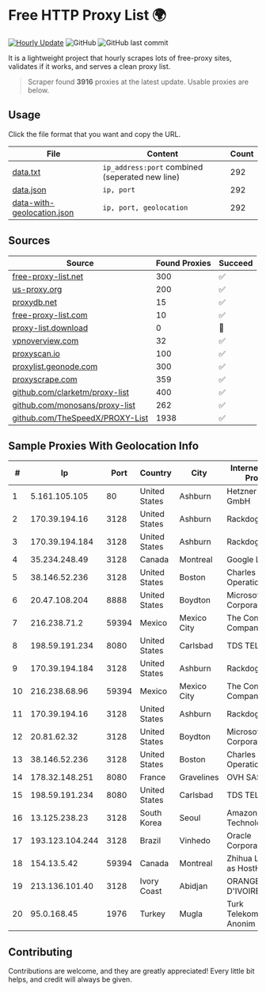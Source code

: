 
# Free HTTP Proxy List 🌍

[![Hourly Update](https://github.com/mertguvencli/http-proxy-list/actions/workflows/main.yml/badge.svg?branch=main)](https://github.com/mertguvencli/http-proxy-list/actions/workflows/main.yml)
![GitHub](https://img.shields.io/github/license/mertguvencli/http-proxy-list)
![GitHub last commit](https://img.shields.io/github/last-commit/mertguvencli/http-proxy-list)

It is a lightweight project that hourly scrapes lots of free-proxy sites, validates if it works, and serves a clean proxy list.


> Scraper found **3916** proxies at the latest update. Usable proxies are below.

## Usage

Click the file format that you want and copy the URL.


|File|Content|Count|
|----|-------|-----|
|[data.txt](https://raw.githubusercontent.com/mertguvencli/http-proxy-list/main/proxy-list/data.txt)|`ip_address:port` combined (seperated new line)|292|
|[data.json](https://raw.githubusercontent.com/mertguvencli/http-proxy-list/main/proxy-list/data.json)|`ip, port`|292|
|[data-with-geolocation.json](https://raw.githubusercontent.com/mertguvencli/http-proxy-list/main/proxy-list/data-with-geolocation.json)|`ip, port, geolocation`|292|

## Sources

|Source|Found Proxies|Succeed|
|------|-------------|-------|
|[free-proxy-list.net](https://free-proxy-list.net)|300|✅|
|[us-proxy.org](https://www.us-proxy.org)|200|✅|
|[proxydb.net](http://proxydb.net)|15|✅|
|[free-proxy-list.com](https://free-proxy-list.com/?page=&port=&type%5B%5D=http&type%5B%5D=https&up_time=0&search=Search)|10|✅|
|[proxy-list.download](https://www.proxy-list.download/HTTP)|0|🚫|
|[vpnoverview.com](https://vpnoverview.com/privacy/anonymous-browsing/free-proxy-servers)|32|✅|
|[proxyscan.io](https://www.proxyscan.io)|100|✅|
|[proxylist.geonode.com](https://proxylist.geonode.com/api/proxy-list?limit=300&page=1&sort_by=lastChecked&sort_type=desc&protocols=http,https)|300|✅|
|[proxyscrape.com](https://api.proxyscrape.com/v2/?request=displayproxies&protocol=http&timeout=10000&country=all&ssl=all&anonymity=all)|359|✅|
|[github.com/clarketm/proxy-list](https://raw.githubusercontent.com/clarketm/proxy-list/master/proxy-list-raw.txt)|400|✅|
|[github.com/monosans/proxy-list](https://raw.githubusercontent.com/monosans/proxy-list/main/proxies/http.txt)|262|✅|
|[github.com/TheSpeedX/PROXY-List](https://raw.githubusercontent.com/TheSpeedX/PROXY-List/master/http.txt)|1938|✅|


## Sample Proxies With Geolocation Info

|#|Ip|Port|Country|City|Internet Service Provider|
|-|--|----|-------|----|-------------------------|
|1|5.161.105.105|80|United States|Ashburn|Hetzner Online GmbH|
|2|170.39.194.16|3128|United States|Ashburn|Rackdog, LLC|
|3|170.39.194.184|3128|United States|Ashburn|Rackdog, LLC|
|4|35.234.248.49|3128|Canada|Montreal|Google LLC|
|5|38.146.52.236|3128|United States|Boston|Charles River Operation|
|6|20.47.108.204|8888|United States|Boydton|Microsoft Corporation|
|7|216.238.71.2|59394|Mexico|Mexico City|The Constant Company|
|8|198.59.191.234|8080|United States|Carlsbad|TDS TELECOM|
|9|170.39.194.184|3128|United States|Ashburn|Rackdog, LLC|
|10|216.238.68.96|59394|Mexico|Mexico City|The Constant Company|
|11|170.39.194.16|3128|United States|Ashburn|Rackdog, LLC|
|12|20.81.62.32|3128|United States|Boydton|Microsoft Corporation|
|13|38.146.52.236|3128|United States|Boston|Charles River Operation|
|14|178.32.148.251|8080|France|Gravelines|OVH SAS|
|15|198.59.191.234|8080|United States|Carlsbad|TDS TELECOM|
|16|13.125.238.23|3128|South Korea|Seoul|Amazon Technologies Inc.|
|17|193.123.104.244|3128|Brazil|Vinhedo|Oracle Corporation|
|18|154.13.5.42|59394|Canada|Montreal|Zhihua Lu trading as HostHub|
|19|213.136.101.40|3128|Ivory Coast|Abidjan|ORANGE COTE D'IVOIRE|
|20|95.0.168.45|1976|Turkey|Mugla|Turk Telekomunikasyon Anonim Sirketi|



## Contributing

Contributions are welcome, and they are greatly appreciated! Every
little bit helps, and credit will always be given.

